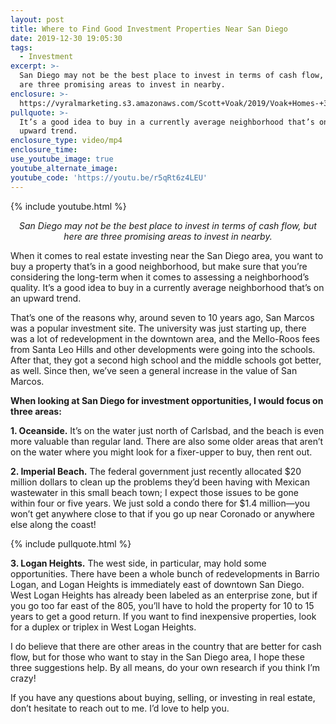 ```yaml
---
layout: post
title: Where to Find Good Investment Properties Near San Diego
date: 2019-12-30 19:05:30
tags:
  - Investment
excerpt: >-
  San Diego may not be the best place to invest in terms of cash flow, but here
  are three promising areas to invest in nearby.
enclosure: >-
  https://vyralmarketing.s3.amazonaws.com/Scott+Voak/2019/Voak+Homes-+3+Places+to+Invest+in+San+Diego+County.mp4
pullquote: >-
  It’s a good idea to buy in a currently average neighborhood that’s on an
  upward trend.
enclosure_type: video/mp4
enclosure_time:
use_youtube_image: true
youtube_alternate_image:
youtube_code: 'https://youtu.be/r5qRt6z4LEU'
---
```


{% include youtube.html %}

<p style="text-align: center;"><em>San Diego may not be the best place to invest in terms of cash flow, but here are three promising areas to invest in nearby.</em></p>

When it comes to real estate investing near the San Diego area, you want to buy a property that’s in a good neighborhood, but make sure that you’re considering the long-term when it comes to assessing a neighborhood’s quality. It’s a good idea to buy in a currently average neighborhood that’s on an upward trend.

That’s one of the reasons why, around seven to 10 years ago, San Marcos was a popular investment site. The university was just starting up, there was a lot of redevelopment in the downtown area, and the Mello-Roos fees from Santa Leo Hills and other developments were going into the schools. After that, they got a second high school and the middle schools got better, as well. Since then, we’ve seen a general increase in the value of San Marcos.

**When looking at San Diego for investment opportunities, I would focus on three areas:**

**1\. Oceanside.** It’s on the water just north of Carlsbad, and the beach is even more valuable than regular land. There are also some older areas that aren’t on the water where you might look for a fixer-upper to buy, then rent out.

**2\. Imperial Beach.** The federal government just recently allocated $20 million dollars to clean up the problems they’d been having with Mexican wastewater in this small beach town; I expect those issues to be gone within four or five years. We just sold a condo there for $1.4 million—you won’t get anywhere close to that if you go up near Coronado or anywhere else along the coast\!

{% include pullquote.html %}

**3\. Logan Heights.** The west side, in particular, may hold some opportunities. There have been a whole bunch of redevelopments in Barrio Logan, and Logan Heights is immediately east of downtown San Diego. West Logan Heights has already been labeled as an enterprise zone, but if you go too far east of the 805, you’ll have to hold the property for 10 to 15 years to get a good return. If you want to find inexpensive properties, look for a duplex or triplex in West Logan Heights.

I do believe that there are other areas in the country that are better for cash flow, but for those who want to stay in the San Diego area, I hope these three suggestions help. By all means, do your own research if you think I’m crazy\!

If you have any questions about buying, selling, or investing in real estate, don’t hesitate to reach out to me. I’d love to help you.